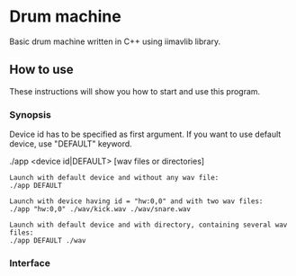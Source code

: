 # Drum machine

Basic drum machine written in C++ using iimavlib library.

## How to use

These instructions will show you how to start and use this program.

### Synopsis

Device id has to be specified as first argument. If you want to use default device, use "DEFAULT" keyword.

./app <device id|DEFAULT> [wav files or directories]

```
Launch with default device and without any wav file:
./app DEFAULT
```

```
Launch with device having id = "hw:0,0" and with two wav files:
./app "hw:0,0" ./wav/kick.wav ./wav/snare.wav
```

```
Launch with default device and with directory, containing several wav files:
./app DEFAULT ./wav
```

### Interface

